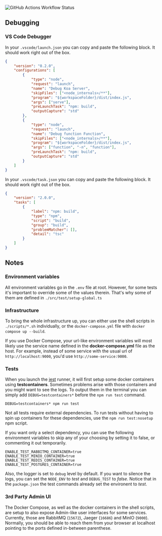 ![GitHub Actions Workflow Status](https://img.shields.io/github/actions/workflow/status/tomkcey/ts-backend-template/ci.yml?branch=master)

## Debugging

### VS Code Debugger

In your `.vscode/launch.json` you can copy and paste the following block. It should work right out of the box.

```json
{
	"version": "0.2.0",
	"configurations": [
		{
			"type": "node",
			"request": "launch",
			"name": "Debug Koa Server",
			"skipFiles": ["<node_internals>/**"],
			"program": "${workspaceFolder}/dist/index.js",
			"args": ["serve"],
			"preLaunchTask": "npm: build",
			"outputCapture": "std"
		},
		{
			"type": "node",
			"request": "launch",
			"name": "Debug function Function",
			"skipFiles": ["<node_internals>/**"],
			"program": "${workspaceFolder}/dist/index.js",
			"args": ["function", "-n", "function"],
			"preLaunchTask": "npm: build",
			"outputCapture": "std"
		}
	]
}
```

In your `.vscode/task.json` you can copy and paste the following block. It should work right out of the box.

```json
{
	"version": "2.0.0",
	"tasks": [
		{
			"label": "npm: build",
			"type": "npm",
			"script": "build",
			"group": "build",
			"problemMatcher": [],
			"detail": "tsc"
		}
	]
}
```

## Notes

### Environment variables

All environment variables go in the `.env` file at root. However, for some tests it's important to override some of the values therein. That's why some of them are defined in `./src/test/setup-global.ts`

### Infrastructure

To bring the whole infrastructure up, you can either use the shell scripts in `./scripts/*.sh` individually, or the `docker-compose.yml` file with `docker compose up --build`.

If you use Docker Compose, your url-like environment variables will most likely use the service name defined in the **docker-compose.yml** file as the host. For example, instead of some service with the usual url of `http://localhost:9000`, you'd use `http://some-service:9000`.

### Tests

When you launch the [jest](https://jestjs.io/) runner, it will first setup some docker containers using **testcontainers**. Sometimes problems arise with those containers and you might want to see the logs. To output them in the terminal you can simply add `DEBUG=testcontainers*` before the `npm run test` command.

`DEBUG=testcontainers* npm run test`

Not all tests require external dependencies. To run tests without having to spin up containers for these dependencies, use the `npm run test:nosetup` npm script.

If you want only a select dependency, you can use the following environment variables to skip any of your choosing by setting it to false, or commenting it out temporarily.

```.env
ENABLE_TEST_RABBITMQ_CONTAINER=true
ENABLE_TEST_MINIO_CONTAINER=true
ENABLE_TEST_REDIS_CONTAINER=true
ENABLE_TEST_POSTGRES_CONTAINER=true
```

Also, the logger is set to `debug` level by default. If you want to silence the logs, you can set the `NODE_ENV` to _test_ and `DEBUG_TEST` to _false_. Notice that in the `package.json` the test commands already set the environent to _test_.

### 3rd Party Admin UI

The Docker Compose, as well as the docker containers in the shell scripts, are setup to also expose Admin-like user interfaces for some services. Currently, those are RabbitMQ (`15672`), Jaeger (`16686`) and MinIO (`9000`). Normally, you should be able to reach them from your browser at localhost pointing to the ports defined in-between parenthese.
